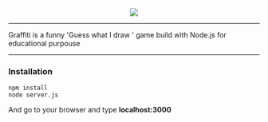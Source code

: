 <div align="center">
  <img src="http://blockwatch.com/wp-content/uploads/2013/10/thumbnail_cq5dam_web_720_405.jpg"/>
</div>

---

Graffiti is a funny 'Guess what I draw ' game build with Node.js for educational purpouse

---
### Installation
```
npm install
node server.js
```
And go to your browser and type **localhost:3000**
